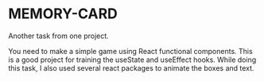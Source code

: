 # MEMORY-CARD

Another task from one project.

You need to make a simple game using React functional components.
This is a good project for training the useState and useEffect hooks.
While doing this task, I also used several react packages to animate the boxes and text.